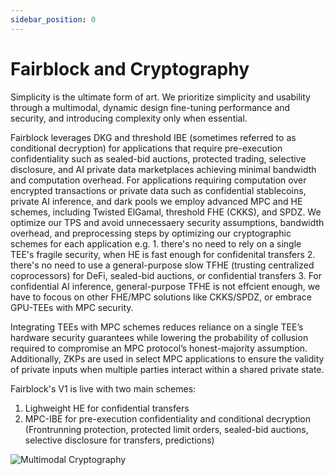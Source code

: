 ```yaml
---
sidebar_position: 0
---
```


# Fairblock and Cryptography

Simplicity is the ultimate form of art. We prioritize simplicity and usability through a multimodal, dynamic design fine-tuning performance and security, and introducing complexity only when essential.

Fairblock leverages DKG and threshold IBE (sometimes referred to as conditional decryption) for applications that require pre-execution confidentiality such as sealed-bid auctions, protected trading, selective disclosure, and AI private data marketplaces achieving minimal bandwidth and computation overhead. For applications requiring computation over encrypted transactions or private data such as confidential stablecoins, private AI inference, and dark pools we employ advanced MPC and HE schemes, including Twisted ElGamal, threshold FHE (CKKS), and SPDZ. We optimize our TPS and avoid unnecessaery security assumptions, bandwidth overhead, and preprocessing steps by optimizing our cryptographic schemes for each application e.g. 1. there's no need to rely on a single TEE's fragile security, when HE is fast enough for confidenital transfers 2. there's no need to use a general-purpose slow TFHE (trusting centralized coprocessors) for DeFi, sealed-bid auctions, or confidential transfers 3. For confidential AI inference, general-purpose TFHE is not effcient enough, we have to focous on other FHE/MPC solutions like CKKS/SPDZ, or embrace GPU-TEEs with MPC security.

Integrating TEEs with MPC schemes reduces reliance on a single TEE’s hardware security guarantees while lowering the probability of collusion required to compromise an MPC protocol’s honest-majority assumption. Additionally, ZKPs are used in select MPC applications to ensure the validity of private inputs when multiple parties interact within a shared private state.

Fairblock's V1 is live with two main schemes:

1. Lighweight HE for confidential transfers
2. MPC-IBE for pre-execution confidentiality and conditional decryption (Frontrunning protection, protected limit orders, sealed-bid auctions, selective disclosure for transfers, predictions)

![Multimodal Cryptography](../../assets/MultiModal.png)
